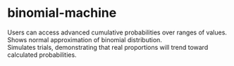 # binomial-machine
Users can access advanced cumulative probabilities over ranges of values.  
Shows normal approximation of binomial distribution.  
Simulates trials, demonstrating that real proportions will trend toward calculated probabilities.  

